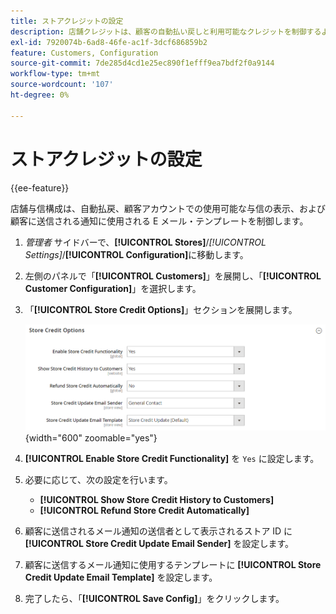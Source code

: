 ```yaml
---
title: ストアクレジットの設定
description: 店舗クレジットは、顧客の自動払い戻しと利用可能なクレジットを制御するように設定できます。
exl-id: 7920074b-6ad8-46fe-ac1f-3dcf686859b2
feature: Customers, Configuration
source-git-commit: 7de285d4cd1e25ec890f1efff9ea7bdf2f0a9144
workflow-type: tm+mt
source-wordcount: '107'
ht-degree: 0%

---
```


# ストアクレジットの設定

{{ee-feature}}

店舗与信構成は、自動払戻、顧客アカウントでの使用可能な与信の表示、および顧客に送信される通知に使用される E メール・テンプレートを制御します。

1. _管理者_ サイドバーで、**[!UICONTROL Stores]**/_[!UICONTROL Settings]_/**[!UICONTROL Configuration]**&#x200B;に移動します。

1. 左側のパネルで「**[!UICONTROL Customers]**」を展開し、「**[!UICONTROL Customer Configuration]**」を選択します。

1. 「**[!UICONTROL Store Credit Options]**」セクションを展開します。

   ![&#x200B; 店舗クレジット オプション &#x200B;](../configuration-reference/customers/assets/customer-configuration-store-credit-options.png){width="600" zoomable="yes"}

1. **[!UICONTROL Enable Store Credit Functionality]** を `Yes` に設定します。

1. 必要に応じて、次の設定を行います。

   * **[!UICONTROL Show Store Credit History to Customers]**
   * **[!UICONTROL Refund Store Credit Automatically]**

1. 顧客に送信されるメール通知の送信者として表示されるストア ID に **[!UICONTROL Store Credit Update Email Sender]** を設定します。

1. 顧客に送信するメール通知に使用するテンプレートに **[!UICONTROL Store Credit Update Email Template]** を設定します。

1. 完了したら、「**[!UICONTROL Save Config]**」をクリックします。
